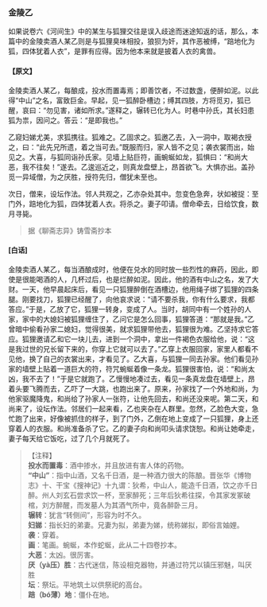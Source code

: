 <script type="text/javascript">
    var head = document.getElementsByTagName('head')[0];
    cssURL = '/public/liao.css';
    linkTag = document.createElement('link');
    linkTag.href = cssURL;
    linkTag.setAttribute('type','text/css');
    linkTag.setAttribute('rel','stylesheet');
    head.appendChild(linkTag);
</script>
### 金陵乙

如果说卷六《河间生》中的某生与狐狸交往是误入歧途而迷途知返的话，那么，本篇中的金陵卖酒人某乙则是与狐狸臭味相投，狼狈为奸，其作恶被缚，“踣地化为狐，四体犹着人衣”，是罪有应得。因为他本来就是披着人衣的禽兽。

#### 【原文】
<section>
金陵卖酒人某乙，每酿成，投水而置毒焉；即善饮者，不过数盏，便醉如泥。以此得“中山”之名，富致巨金。早起，见一狐醉卧槽边；缚其四肢，方将觅刃，狐已醒，哀曰：“勿见害，诸如所求。”遂释之，辗转已化为人。时巷中孙氏，其长妇患狐为祟，因问之。答云：“是即我也。”

乙窥妇娣尤美，求狐携往。狐难之。乙固求之。狐邀乙去，入一洞中，取褐衣授之，曰：“此先兄所遗，着之当可去。”既服而归，家人皆不之见；袭衣裳而出，始见之。大喜，与狐同诣孙氏家。见墙上贴巨符，画蜿蜒如龙，狐惧曰：“和尚大恶，我不往矣！”遂去。乙逡巡近之，则真龙盘壁上，昂首欲飞。大惧亦出。盖孙觅一异域僧，为之厌胜，授符先归，僧犹未至也。

次日，僧来，设坛作法。邻人共观之，乙亦杂处其中。忽变色急奔，状如被捉：至门外，踣地化为狐，四体犹着人衣。将杀之。妻子叩请。僧命牵去，日给饮食，数月寻毙。

</section>

> 据《聊斋志异》铸雪斋抄本

#### [白话]
<aside>

金陵卖酒人某乙，每当酒酿成时，他便在兑水的同时放一些烈性的麻药，因此，即使是很能喝酒的人，几杯过后，也是烂醉如泥。因此，他的酒有中山之名，发了大财。一天，他早晨起床后，看见一只狐狸醉倒在酒槽边，他用绳子绑了狐狸的四条腿。刚要找刀，狐狸已经醒了，向他哀求说：“请不要杀我，你有什么要求，我都答应。”于是，乙放了它，狐狸一转身，变成了人。当时，胡同中有一个姓孙的人家，家中的大媳妇被狐狸缠住了，乙问它是怎么回事，狐狸答道：“那就是我。”乙曾暗中偷看孙家二媳妇，觉得很美，就求狐狸带他去，狐狸很为难。乙坚持求它答应。狐狸邀请乙和它一块儿去，进到一个洞中，拿出一件褐色衣服给他，说：“这是我过世的兄长留下来的，你穿上它就可以去了。”乙穿上衣服回家，家里人都看不见他，换了自己的衣裳出来，才看见了。乙大喜，与狐狸一同去孙家。他们看见孙家的墙壁上贴着一道巨大的符，符咒蜿蜒着像一条龙。狐狸很害怕，说：“和尚太凶，我不去了！”于是它就跑了。乙慢慢地凑过去，看见一条真龙盘在墙壁上，昂着头要飞腾而去，乙吓了一大跳，也跑出来了。原来，孙家找了一个外地和尚，为他家驱魔降鬼，和尚给了孙家人一张符，让他先回去，和尚还没来呢。第二天，和尚来了，设坛作法。邻居们一起来看，乙也夹杂在人群里。忽然，乙脸色大变，急忙跑了出来，好像被抓住的样子，到了门外，乙倒在地上变成了一只狐狸，身上还穿着人的衣服。和尚准备杀了它。乙的妻子向和尚叩头请求饶恕。和尚让她牵走，妻子每天给它饭吃，过了几个月就死了。

</aside>

> 【注释】  
<b>投水而置毒</b>：酒中掺水，并且放进有害人体的药物。  
<b>“中山”</b>：指中山酒，又名千日酒，是一种酒力很大的陈酿。晋张华《博物志》十、干宝《搜神记》十九谓：狄希，中山人，能造千日酒，饮之亦千日醉。州人刘玄石尝求饮一杯，至家醉死；三年后狄希往探，令其家发冢破棺，刘方醉醒，而发墓人为其酒气所中，竟各醉卧三月。  
<b>辗转</b>：犹言“转侧间”，形容为时不久。  
<b>妇娣</b>：指长妇的弟妻。兄妻为拟，弟妻为娣，统称娣拟，即俗言妯娌。  
<b>袭</b>：穿着。  
<b>画</b>：笔画。蜿蜒，本作蛇蜒，此从二十四卷抄本。  
<b>大恶</b>：太凶。很厉害。  
<b>厌（yà压）胜</b>：古代迷信，陈设相克器物，并通过符咒以镇压邪魅，叫厌胜  
<b>坛</b>：祭坛。平地筑土以供祭祀的高台。  
<b>踣（bó薄）地</b>：僵仆在地。  
